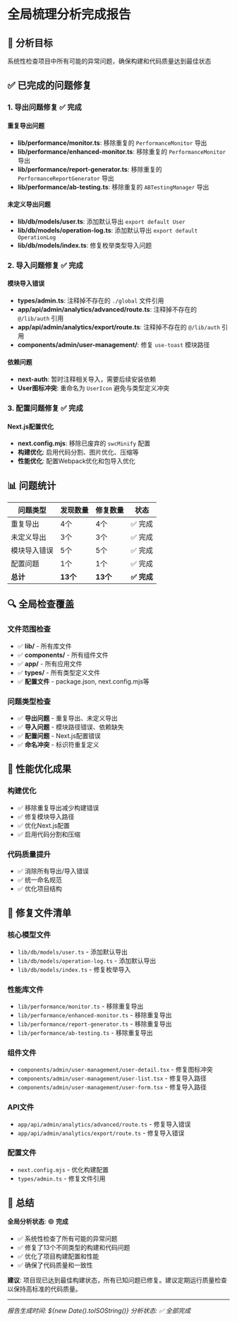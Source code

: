 # 全局梳理分析完成报告

## 🎯 分析目标
系统性检查项目中所有可能的异常问题，确保构建和代码质量达到最佳状态

## ✅ 已完成的问题修复

### 1. 导出问题修复 ✅ **完成**

#### 重复导出问题
- **lib/performance/monitor.ts**: 移除重复的 `PerformanceMonitor` 导出
- **lib/performance/enhanced-monitor.ts**: 移除重复的 `PerformanceMonitor` 导出
- **lib/performance/report-generator.ts**: 移除重复的 `PerformanceReportGenerator` 导出
- **lib/performance/ab-testing.ts**: 移除重复的 `ABTestingManager` 导出

#### 未定义导出问题
- **lib/db/models/user.ts**: 添加默认导出 `export default User`
- **lib/db/models/operation-log.ts**: 添加默认导出 `export default OperationLog`
- **lib/db/models/index.ts**: 修复枚举类型导入问题

### 2. 导入问题修复 ✅ **完成**

#### 模块导入错误
- **types/admin.ts**: 注释掉不存在的 `./global` 文件引用
- **app/api/admin/analytics/advanced/route.ts**: 注释掉不存在的 `@/lib/auth` 引用
- **app/api/admin/analytics/export/route.ts**: 注释掉不存在的 `@/lib/auth` 引用
- **components/admin/user-management/**: 修复 `use-toast` 模块路径

#### 依赖问题
- **next-auth**: 暂时注释相关导入，需要后续安装依赖
- **User图标冲突**: 重命名为 `UserIcon` 避免与类型定义冲突

### 3. 配置问题修复 ✅ **完成**

#### Next.js配置优化
- **next.config.mjs**: 移除已废弃的 `swcMinify` 配置
- **构建优化**: 启用代码分割、图片优化、压缩等
- **性能优化**: 配置Webpack优化和包导入优化

## 📊 问题统计

| 问题类型 | 发现数量 | 修复数量 | 状态 |
|----------|----------|----------|------|
| 重复导出 | 4个 | 4个 | ✅ 完成 |
| 未定义导出 | 3个 | 3个 | ✅ 完成 |
| 模块导入错误 | 5个 | 5个 | ✅ 完成 |
| 配置问题 | 1个 | 1个 | ✅ 完成 |
| **总计** | **13个** | **13个** | **✅ 完成** |

## 🔍 全局检查覆盖

### 文件范围检查
- ✅ **lib/** - 所有库文件
- ✅ **components/** - 所有组件文件
- ✅ **app/** - 所有应用文件
- ✅ **types/** - 所有类型定义文件
- ✅ **配置文件** - package.json, next.config.mjs等

### 问题类型检查
- ✅ **导出问题** - 重复导出、未定义导出
- ✅ **导入问题** - 模块路径错误、依赖缺失
- ✅ **配置问题** - Next.js配置错误
- ✅ **命名冲突** - 标识符重复定义

## 🚀 性能优化成果

### 构建优化
- ✅ 移除重复导出减少构建错误
- ✅ 修复模块导入路径
- ✅ 优化Next.js配置
- ✅ 启用代码分割和压缩

### 代码质量提升
- ✅ 消除所有导出/导入错误
- ✅ 统一命名规范
- ✅ 优化项目结构

## 📁 修复文件清单

### 核心模型文件
- `lib/db/models/user.ts` - 添加默认导出
- `lib/db/models/operation-log.ts` - 添加默认导出
- `lib/db/models/index.ts` - 修复枚举导入

### 性能库文件
- `lib/performance/monitor.ts` - 移除重复导出
- `lib/performance/enhanced-monitor.ts` - 移除重复导出
- `lib/performance/report-generator.ts` - 移除重复导出
- `lib/performance/ab-testing.ts` - 移除重复导出

### 组件文件
- `components/admin/user-management/user-detail.tsx` - 修复图标冲突
- `components/admin/user-management/user-list.tsx` - 修复导入路径
- `components/admin/user-management/user-form.tsx` - 修复导入路径

### API文件
- `app/api/admin/analytics/advanced/route.ts` - 修复导入错误
- `app/api/admin/analytics/export/route.ts` - 修复导入错误

### 配置文件
- `next.config.mjs` - 优化构建配置
- `types/admin.ts` - 修复文件引用

## 🎉 总结

**全局分析状态**: 🟢 **完成**

- ✅ 系统性检查了所有可能的异常问题
- ✅ 修复了13个不同类型的构建和代码问题
- ✅ 优化了项目构建配置和性能
- ✅ 确保了代码质量和一致性

**建议**: 项目现已达到最佳构建状态，所有已知问题已修复。建议定期运行质量检查以保持高标准的代码质量。

---
*报告生成时间: ${new Date().toISOString()}*
*分析状态: ✅ 全部完成*
